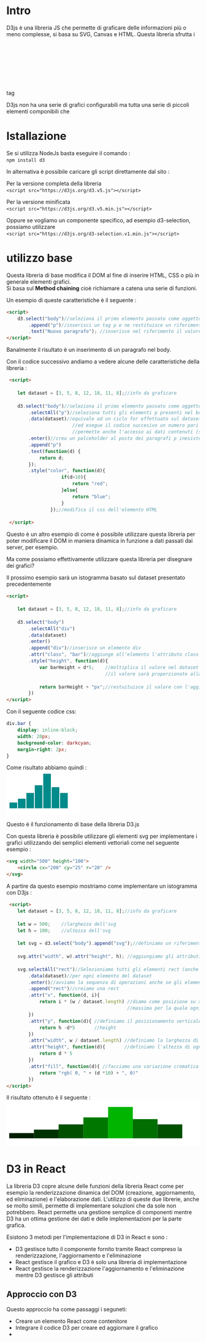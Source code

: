 # Intro
D3js è una libreria JS che permette di graficare delle informazioni più o meno complesse, si basa su SVG, Canvas e HTML. Questa libreria sfrutta i tag <svg>, i selettori css di livello 1 e le transition quindi se dovete sviluppare un applicazione per un browser datato non potete utilizzare questa libreria.

D3js non ha una serie di grafici configurabili ma tutta una serie di piccoli elementi componibili che 

# Istallazione
Se si utilizza NodeJs basta eseguire il comando :  
`npm install d3`  

In alternativa è possibile caricare gli script direttamente dal sito :  

Per la versione completa della libreria  
`<script src="https://d3js.org/d3.v5.js"></script>`  

Per la versione minificata  
`<script src="https://d3js.org/d3.v5.min.js"></script>`  

Oppure se vogliamo un componente specifico, ad esempio d3-selection, possiamo utilizzare  
`<script src="https://d3js.org/d3-selection.v1.min.js"></script>`  

# utilizzo base

Questa libreria di base modifica il DOM al fine di inserire HTML, CSS o più in generale elementi grafici.  
Si basa sul **Method chaining** cioè richiamare a catena una serie di funzioni.

Un esempio di queste caratteristiche è il seguente :  
```html
<script>
    d3.select("body")//seleziona il primo elemento passato come oggetto
        .append("p")//inserisci un tag p e ne restituisce un riferimento
        .text("Nuovo paragrafo"); //inserisce nel riferimento il valore di testo passato come argomento
</script>
```
Banalmente il risultato è un inserimento di un paragrafo nel body.

Con il codice successivo andiamo a vedere alcune delle caratteristiche della libreria : 

```html
 <script>

    let dataset = [3, 5, 8, 12, 18, 11, 8];//info da graficare

    d3.select("body")//seleziona il primo elemento passato come oggetto
        .selectAll("p")//seleziona tutti gli elementi p presenti nel body ma in questo caso non ce ne sono 
        .data(dataset)//equivale ad un ciclo for effettuato sul dataset utilizzando il suoi indice 
                        //ed esegue il codice succesivo un numero pari alla dimensione dell'array
                        //permette anche l'accesso ai dati contenuti (simile a map js)
        .enter()//crea un palceholder al posto dei paragrafi p inesistenti 
        .append("p")
        .text(function(d) {
            return d;
        });
        .style("color", function(d){
                    if(d>10){
                        return "red";
                    }else{
                        return "blue";
                    }
                });//modifica il css dell'elemento HTML

 </script>
```

Questo è un altro esempio di come è possibile utilizzare questa libreria per poter modificare il DOM in maniera dinamica in funzione a dati passati dai server, per esempio.

Ma come possiamo effettivamente utilizzare questa libreria per disegnare dei grafici?  

Il prossimo esempio sarà un istogramma basato sul dataset presentato precedentemente
```html
<script>

    let dataset = [3, 5, 8, 12, 18, 11, 8];//info da graficare

    d3.select("body")
        .selectAll("div")
        .data(dataset)
        .enter()
        .append("div")//inserisce un elemento div
        .attr("class", "bar")//aggiunge all'elemento l'attributo class con valore bar presente nel file style.css
        .style("height", function(d){
            var barHeight = d*5;    //moltiplica il valore nel dataset moltiplicandolo per 5 per rendere visibile 
                                    //il valore sarà proporzionato alla dimensione che si vuole ottenere del grafico

            return barHeight + "px";//restuituisce il valore con l'aggiunta della dimensione px
        })
</script>
```

Con il seguente codice css:  
```css
div.bar {
    display: inline-block;
    width: 20px;
    background-color: darkcyan;
    margin-right: 2px;
}
```
Come risultato abbiamo quindi :  
![](../immagini/istogrammaD3js.png)


Questo è il funzionamento di base della libreria D3.js  

Con questa libreria è possibile utilizzare gli elementi svg per implementare i grafici utilizzando dei semplici elementi vettoriali come nel seguente esempio :
```html
<svg width="500" height="100">
    <circle cx="200" cy="25" r="20" />
</svg>
```

A partire da questo esempio mostriamo come implementare un istogramma con D3js : 
```html
 <script>
    let dataset = [3, 5, 8, 12, 18, 11, 8];//info da graficare

    let w = 500;    //larghezza dell'svg
    let h = 100;    //altezza dell'svg

    let svg = d3.select("body").append("svg");//definiamo un riferimento all'elemento svg creato con questo comando

    svg.attr("width", w).attr("height", h); //aggiungiamo gli attributi width e height

    svg.selectAll("rect")//Selezioniamo tutti gli elementi rect (anche se inesistenti)
        .data(dataset)//per ogni elemento del dataset
        .enter()//avviamo la sequenza di operazioni anche se gli elementi rect non esistono
        .append("rect")//creiamo una rect
        .attr("x", function(d, i){
            return i * (w / dataset.length) //diamo come posizione su x il valore dell'indice per la dimensione 
                                            //massima per la quale ogni barra entri nello spazio di svg
        })
        .attr("y", function(d){ //definiamo il posizionamento verticale come h - l'altezza definita nell'attirbuto
            return h -d*5       //height
        })
        .attr("width", w / dataset.length) //definiamo la larghezza di ogni rettangolo
        .attr("height", function(d){       //definiamo l'altezza di ogni elemento con una scala  
            return d * 5
        })
        .attr("fill", function(d){ //facciamo una variazione cromatica in funzione del peso nel vettore
            return "rgb( 0, " + (d *10) + ", 0)"
        })
</script>
```
Il risultato ottenuto è il seguente :  
![](../immagini/istogrammaSvgD3.png)


# D3 in React

La libreria D3 copre alcune delle funzioni della libreria React come per esempio la renderizzazione dinamica del DOM (creazione, aggiornamento, ed eliminazione) e l'elaborazione dati.
L'utilizzo di queste due librerie, anche se molto simili, permette di implementare soluzioni che da sole non potrebbero. React permette una gestione semplice di componenti mentre D3 ha un ottima gestione dei dati e delle implementazioni per la parte grafica.

Esistono 3 metodi per l'implementazione di D3 in React e sono :
+ D3 gestisce tutto il componente fornito tramite React compreso la renderizzazione, l'aggiornamento e l'eliminazione
+ React gestisce il grafico e D3 è solo una libreria di implementazione 
+ React gestisce la renderizzazione l'aggiornamento e l'eliminazione mentre D3 gestisce gli attributi

## Approccio con D3
Questo approccio ha come passaggi i seguneti:  
+ Creare un elemento React come contenitore
+ Integrare il codice D3 per creare ed aggiornare il grafico 
+ 
